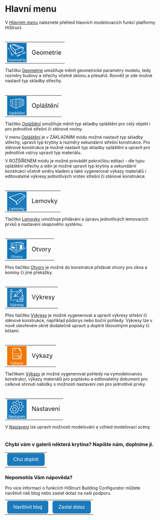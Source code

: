 # Hlavní menu
V <u><i>Hlavním menu</i></u> naleznete přehled hlavních modelovacích funkcí platformy HiStruct.
#
<style>
h2{
  border-bottom: none;
  margin-top: 10px;
  margin-bottom: 0px;
}
p{
  border-bottom: none;
  margin-top: 10px;
  margin-bottom: 10px;
}
</style>

<table>
  <tr>
    <td>
      <div style="position: relative; width: 64px; height: 64px;">
        <img src="img/Sheated_Building_Page_Building.png" alt="Sheated_Building_Page_Building.png" width="64" height="64">
      <div style="position: absolute; bottom: 0; width: 100%; background: none; color: white; font-size: 12px; text-align: center;">
      Geometrie
      </div>
      </div>
    </td>
    <td style="vertical-align: middle; font-size: 20px;">
      Geometrie
    </td>
  </tr>
</table>

Tlačítko <u>Geometrie</u> umožňuje měnit geometrické parametry modelu, tedy rozměry budovy a střechy včetně sklonu a přesahů. Rovněž je zde možné nastavit typ skladby střechy. 

#
<table>
  <tr>
    <td>
      <div style="position: relative; width: 64px; height: 64px;">
        <img src="img/Sheated_Building_Page_Sheeting.png" alt="Sheated_Building_Page_Sheeting.png" width="64" height="64">
      <div style="position: absolute; bottom: 0; width: 100%; background: none; color: white; font-size: 12px; text-align: center;">
      Opláštění
      </div>
      </div>
    </td>
    <td style="vertical-align: middle; font-size: 20px;">
      Opláštění
    </td>
  </tr>
</table>

Tlačítko <u>Opláštění</u> umožňuje měnit typ skladby opláštění pro celý objekt i pro jednotlivé střešní či stěnové roviny. 

V menu <u>Opláštění</u> je v ZÁKLADNÍM módu možné nastavit typ skladby střechy, upravit typ krytiny a rozměry sekundární střešní konstrukce. Pro stěnové konstrukce je možné nastavit typ skladby opláštění a upravit pro jednotlivé vstrvy upravit typ materiálu.

V ROŽŠÍŘENÉM módu je možné provádět pokročilou editaci - dle typu opláštění střechy a stěn je možné upravit typ krytiny a sekundární konstrukci včetně směru kladení a také vygenerovat výkazy materiálů i editovatelné výkresy jednotlivých vrstev střešní či stěnové konstrukce. 

#
<table>
  <tr>
    <td>
      <div style="position: relative; width: 64px; height: 64px;">
        <img src="img/FlashingGutterApronIcon64x64.png" alt="FlashingGutterApronIcon64x64.png" width="64" height="64">
      <div style="position: absolute; bottom: 0; width: 100%; background: none; color: white; font-size: 12px; text-align: center;">
      Lemovky
      </div>
      </div>
    </td>
    <td style="vertical-align: middle; font-size: 20px;">
      Lemovky
    </td>
  </tr>
</table>

Tlačítko <u>Lemovky</u> umožňuje přidávání a úpravu jednotlivých lemovacích prvků a nastavení okapového systému.

#
<table>
  <tr>
    <td>
      <div style="position: relative; width: 64px; height: 64px;">
        <img src="img/Sheated_Building_Page_Openings.png" alt="Sheated_Building_Page_Openings.png" width="64" height="64">
      <div style="position: absolute; bottom: 0; width: 100%; background: none; color: white; font-size: 12px; text-align: center;">
      Otvory
      </div>
      </div>
    </td>
    <td style="vertical-align: middle; font-size: 20px;">
      Otvory
    </td>
  </tr>
</table>

Přes tlačítko <u>Otvory</u> je možné do konstrukce přidávat otvory pro okna a komíny či jiné překážky.

#
<table>
  <tr>
    <td>
      <div style="position: relative; width: 64px; height: 64px;">
        <img src="img/MainDrawings64x64.png" alt="MainDrawings64x64.png" width="64" height="64">
      <div style="position: absolute; bottom: 0; width: 100%; background: none; color: white; font-size: 12px; text-align: center;">
      Výkresy
      </div>
      </div>
    </td>
    <td style="vertical-align: middle; font-size: 20px;">
      Výkresy
    </td>
  </tr>
</table>

Přes tlačítko <u>Výkresy</u> je možné vygenerovat a upravit výkresy střešní či stěnové konstrukce, například půdorys nebo boční pohledy. Výkresy lze v nově otevřeném okně dodatečně upravit a doplnit libovolnými popisky či kótami.

#
<table>
  <tr>
    <td>
      <div style="position: relative; width: 64px; height: 64px;">
        <img src="img/QuoteIcon64x64.png" alt="QuoteIcon64x64.png" width="64" height="64">
      <div style="position: absolute; bottom: 0; width: 100%; background: none; color: white; font-size: 12px; text-align: center;">
      Výkazy
      </div>
      </div>
    </td>
    <td style="vertical-align: middle; font-size: 20px;">
      Výkazy
    </td>
  </tr>
</table>

Tlačítkem <u>Výkazy</u> je možné vygenerovat pohledy na vymodelovanou konstrukci, výkazy materiálů pro poptávku a editovatelný dokument pro celkové shrnutí nabídky s možností nastavení cen pro jednotlivé prvky.  

#
<table>
  <tr>
    <td>
      <div style="position: relative; width: 64px; height: 64px;">
        <img src="img/MainSettings64x64.png" alt="MainSettings64x64.png" width="64" height="64">
      <div style="position: absolute; bottom: 0; width: 100%; background: none; color: white; font-size: 12px; text-align: center;">
      Nastavení
      </div>
      </div>
    </td>
    <td style="vertical-align: middle; font-size: 20px;">
      Nastavení
    </td>
  </tr>
</table>

V <u>Nastavení</u> lze upravit možnosti modelování a vzhled modelovací scény.
#

<style>
    .btn {
      margin-top: 0px;
      padding: 12px 20px;
      background-color: rgb(27,122,187);
      color: white;
      border: none;
      border-radius: 6px;
      cursor: pointer;
      font-size: 16px;
    }
    .btn:hover {
      background-color: rgb(20,90,140);
</style>

### Chybí vám v galerii některá krytina? Napište nám, doplníme ji.
<table>
  <tr>
    <td>
      <a href="mailto:jiri.podval@histruct.com?subject=Dotaz na HiStruct konfigurátor budov">
        <button class="btn">
        Chci doplnit
        </button>
      </a>
    </td>
  </tr>
</table>

### Nepomohla Vám nápověda?
Pro více informací o funkcích HiStruct Building Configurator můžete navštívit náš blog nebo zaslat dotaz na naší podporu. 
<table>
  <tr>
    <td>
      <a href="https://docs.histruct.com/cs/"> 
        <button class="btn">
        Navštívit blog
        </button>
      </a>
    </td>
    <td>
      <a href="mailto:support@histruct.com?subject=Dotaz na Support HiStruct">
         <button class="btn">
         Zaslat dotaz
         </button>
      </a>
    </td>
  </tr>
</table>